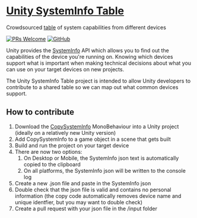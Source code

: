 # [Unity SystemInfo Table](https://mvi.github.io/UnitySystemInfoTable/)

Crowdsourced [table](https://mvi.github.io/UnitySystemInfoTable/) of system capabilities from different devices

[![PRs Welcome](https://img.shields.io/badge/PRs-welcome-blue.svg)](http://makeapullrequest.com) [![GitHub](https://img.shields.io/github/license/mvi/UnitySystemInfoTable)](https://github.com/mvi/UnitySystemInfoTable/blob/master/LICENSE)

Unity provides the [SystemInfo](https://docs.unity3d.com/ScriptReference/SystemInfo.html) API which allows you to find out the capabilities of the device you're running on. Knowing which devices support what is important when making technical decisions about what you can use on your target devices on new projects.

The Unity SystemInfo Table project is intended to allow Unity developers to contribute to a shared table so we can map out what common devices support.

## How to contribute

1. Download the [CopySystemInfo](https://github.com/mvi/UnitySystemInfoTable/blob/main/CopySystemInfo.cs) MonoBehaviour into a Unity project (ideally on a relatively new Unity version)
2. Add CopySystemInfo to a game object in a scene that gets built
3. Build and run the project on your target device
4. There are now two options:
    1. On Desktop or Mobile, the SystemInfo json text is automatically copied to the clipboard
    2. On all platforms, the SystemInfo json will be written to the console log
5. Create a new .json file and paste in the SystemInfo json
6. Double check that the json file is valid and contains no personal information (the copy code automatically removes device name and unique identfier, but you may want to double check)
7. Create a pull request with your json file in the /input folder

